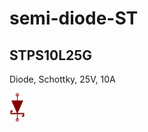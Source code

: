 # semi-diode-ST

## STPS10L25G
Diode, Schottky, 25V, 10A

![STPS10L25G__1__1](images/semi-diode-ST__STPS10L25G__1__1.png?raw=true) 

